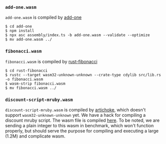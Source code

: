 ### `add-one.wasm`

`add-one.wasm` is compiled by [add-one](./add-one)

```
$ cd add-one
$ npm install
$ npx asc assembly/index.ts -b add-one.wasm --validate --optimize
$ mv add-one.wasm ../
```

### `fibonacci.wasm`

`fibonacci.wasm` is compiled by [rust-fibonacci](./rust-fibonacci)

```
$ cd rust-fibonacci
$ rustc --target wasm32-unknown-unknown --crate-type cdylib src/lib.rs -o fibonacci.wasm
$ wasm-strip fibonacci.wasm
$ mv fibonacci.wasm ../
```

### `discount-script-mruby.wasm`

`discount-script-mruby.wasm` is compiled by
[artichoke](https://github.com/artichoke/artichoke), which doesn't support
`wasm32-unknown-unknown` yet. We have a hack for compiling a discount mruby
script. The wasm file is compiled
[here](https://github.com/ifyouseewendy/artichoke/tree/master/mruby-sys/vendor/mruby-bc7c5d3).
To be noted, we are sending a plain integer to this wasm in benchmark,
which won't function properly, but should serve the purpose for compiling and
executing a large (1.2M) and complicate wasm.

